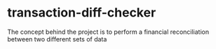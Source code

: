 # transaction-diff-checker
The concept behind the project is to perform a financial reconciliation between two different sets of data
